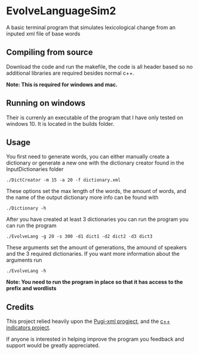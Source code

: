 # EvolveLanguageSim2

A basic terminal program that simulates lexicological change from an inputed xml file of base words

## Compiling from source
Download the code and run the makefile, the code is all header based so no additional libraries are
required besides normal c++.

**Note: This is required for windows and mac.**

## Running on windows

Their is currenly an executable of the program that I have only tested on windows 10. It is located
in the builds folder.

## Usage

You first need to generate words, you can either manually create a dictionary or generate a new one
with the dictionary creator found in the InputDictionaries folder

```
./DictCreator -m 15 -a 20 -f dictionary.xml
```

These options set the max length of the words, the amount of words, and the name of the output dictionary
more info can be found with 
```
./Dictionary -h
```

After you have created at least 3 dictionaries you can run the program
you can run the program

```
./EvolveLang -g 20 -s 300 -d1 dict1 -d2 dict2 -d3 dict3
```
These arguments set the amount of generations, the amound of speakers and the 3 required dictionaries.
If you want more information about the arguments run
```
./EvolveLang -h
```
**Note: You need to run the program in place so that it has access to the prefix and wordlists**

## Credits
This project relied heavily upon the [Pugi-xml progject](https://github.com/zeux/pugixml),
and the [c++ indicators project](https://github.com/p-ranav/indicators).

If anyone is interested in helping improve the program you feedback and support would be greatly
appreciated.


